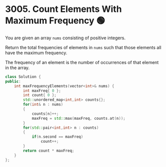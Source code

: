 # 3005. Count Elements With Maximum Frequency 🟢

You are given an array ```nums``` consisting of positive integers.

Return the total frequencies of elements in ```nums``` such that those elements all have the maximum frequency.

The frequency of an element is the number of occurrences of that element in the array.

```cpp
class Solution {
public:
    int maxFrequencyElements(vector<int>& nums) {
        int maxFreq{ 0 };
        int count{ 0 };
        std::unordered_map<int,int> counts{};
        for(int& n : nums)
        {
            counts[n]++;
            maxFreq = std::max(maxFreq, counts.at(n));
        }
        for(std::pair<int,int> n : counts)
        {
            if(n.second == maxFreq)
                count++;
        }
        return count * maxFreq;
    }
};
```
